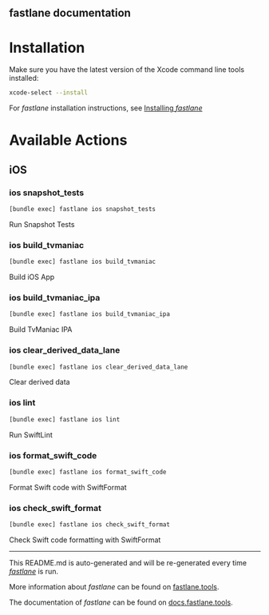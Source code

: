 fastlane documentation
----

# Installation

Make sure you have the latest version of the Xcode command line tools installed:

```sh
xcode-select --install
```

For _fastlane_ installation instructions, see [Installing _fastlane_](https://docs.fastlane.tools/#installing-fastlane)

# Available Actions

## iOS

### ios snapshot_tests

```sh
[bundle exec] fastlane ios snapshot_tests
```

Run Snapshot Tests

### ios build_tvmaniac

```sh
[bundle exec] fastlane ios build_tvmaniac
```

Build iOS App

### ios build_tvmaniac_ipa

```sh
[bundle exec] fastlane ios build_tvmaniac_ipa
```

Build TvManiac IPA

### ios clear_derived_data_lane

```sh
[bundle exec] fastlane ios clear_derived_data_lane
```

Clear derived data

### ios lint

```sh
[bundle exec] fastlane ios lint
```

Run SwiftLint

### ios format_swift_code

```sh
[bundle exec] fastlane ios format_swift_code
```

Format Swift code with SwiftFormat

### ios check_swift_format

```sh
[bundle exec] fastlane ios check_swift_format
```

Check Swift code formatting with SwiftFormat

----

This README.md is auto-generated and will be re-generated every time [_fastlane_](https://fastlane.tools) is run.

More information about _fastlane_ can be found on [fastlane.tools](https://fastlane.tools).

The documentation of _fastlane_ can be found on [docs.fastlane.tools](https://docs.fastlane.tools).
